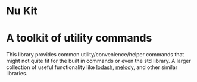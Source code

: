 # Nu Kit
# A toolkit of utility commands

This library provides common utility/convenience/helper commands that might not quite fit for the built in commands or even the std library. A larger collection of useful functionality like [lodash](https://lodash.com/), [melody](https://github.com/weavejester/medley), and other similar libraries.
